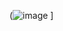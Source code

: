 (![image](https://github.com/skkyuri/skkyuri/assets/118701073/0ece53ac-4149-47ce-99b1-42fe9038e389)
]
